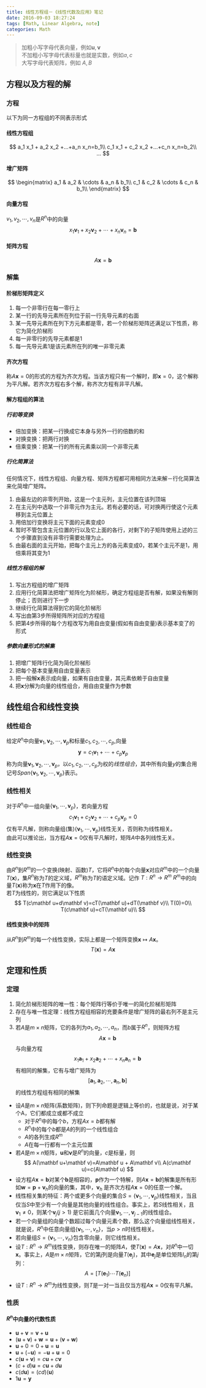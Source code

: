 ```yaml
---
title: 线性方程组－《线性代数及应用》笔记
date: 2016-09-03 18:27:24
tags: [Math, Linear Algebra, note]
categories: Math
---
```

> 加粗小写字母代表向量，例如$\mathbf u, \mathbf v$    
> 不加粗小写字母代表标量也就是实数，例如$a,c$   
> 大写字母代表矩阵，例如 $A,B$

## 方程以及方程的解
### 方程
以下为同一方程组的不同表示形式
#### 线性方程组
$$
    a_1 x_1 + a_2 x_2 +...+a_n x_n=b_1\\
    c_1 x_1 + c_2 x_2 +...+c_n x_n=b_2\\
            ...
$$
#### 增广矩阵
$$
    \begin{matrix}
    a_1 & a_2 & \cdots & a_n & b_1\\
    c_1 & c_2 & \cdots & c_n & b_1\\
    \end{matrix}
$$
#### 向量方程
$v_1 ,v_2 ,\cdots,v_n$是$R^n$中的向量
$$
    x_1 \mathbf v_1 + x_2 \mathbf v_2 +\cdots+ x_n \mathbf v_n =\mathbf b
$$
#### 矩阵方程
$$
    A\mathbf x =\mathbf b
$$

### 解集
#### 阶梯形矩阵定义
1. 每一个非零行在每一零行上
2. 某一行的先导元素所在列位于前一行先导元素的右面
3. 某一先导元素所在列下方元素都是零，若一个阶梯形矩阵还满足以下性质，称它为简化阶梯形
4. 每一非零行的先导元素都是1
5. 每一先导元素1是该元素所在列的唯一非零元素

#### 齐次方程
称$A\mathbf x=0$的形式的方程为齐次方程。当该方程只有一个解时，即$\mathbf x=0$，这个解称为平凡解。若齐次方程右多个解，称齐次方程有非平凡解。

#### 解方程组的算法
##### 行初等变换
* 倍加变换：把某一行换成它本身与另外一行的倍数的和
* 对换变换：把两行对换
* 倍乘变换：把某一行的所有元素乘以同一个非零元素

##### 行化简算法
任何情况下，线性方程组、向量方程、矩阵方程都可用相同方法来解－行化简算法来化简增广矩阵。
1. 由最左边的非零列开始，这是一个主元列，主元位置在该列顶端
2. 在主元列中选取一个非零元作为主元。若有必要的话，可对换两行使这个元素移到主元位置上
3. 用倍加行变换将主元下面的元素变成0
4. 暂时不管包含主元位置的行以及它上面的各行，对剩下的子矩阵使用上述的三个步骤直到没有非零行需要处理为止。
5. 由最右面的主元开始，把每个主元上方的各元素变成0，若某个主元不是1，用倍乘将其变为1

##### 线性方程组的解
1. 写出方程组的增广矩阵
2. 应用行化简算法把增广矩阵化为阶梯形，确定方程组是否有解，如果没有解则停止；否则进行下一步
3. 继续行化简算法得到它的简化阶梯形
4. 写出由第3步所得矩阵所对应的方程组
5. 把第4步所得的每个方程改写为用自由变量(假如有自由变量)表示基本变了的形式

##### 参数向量形式的解集
1. 把增广矩阵行化简为简化阶梯形
2. 把每个基本变量用自由变量表示
3. 把一般解$\mathbf x$表示成向量，如果有自由变量，其元素依赖于自由变量
4. 把$\mathbf x$分解为向量的线性组合，用自由变量作为参数


## 线性组合和线性变换
### 线性组合
给定$R^n$中向量$\mathbf v_1,\mathbf v_2,\cdots,\mathbf v_p$和标量$c_1,c_2,\cdots,c_p$,向量
$$
    \mathbf y=c_1\mathbf v_1+\cdots+c_p\mathbf v_p
$$
称为向量$\mathbf v_1,\mathbf v_2,\cdots,\mathbf v_p$，以$c_1,c_2,\cdots,c_p$为权的*线性组合*，其中所有向量$y$的集合用记号$Span\{\mathbf v_1,\mathbf v_2,\cdots,\mathbf v_p\}$表示。

### 线性相关
对于$R^n$中一组向量$\{\mathbf v_1,\cdots,\mathbf v_p\}$，若向量方程
$$
    c_1\mathbf v_1+c_2\mathbf v_2+\cdots+c_p\mathbf v_p=0
$$
仅有平凡解，则称向量组(集)$\{\mathbf v_1,\cdots,\mathbf v_p\}$线性无关，否则称为线性相关。     
由此可以推论出，当方程$A\mathbf x=0$仅有平凡解时，矩阵$A$中各列线性无关。

### 线性变换
由$R^n$到$R^m$的一个变换(映射、函数)$T$，它将$R^n$中的每个向量$\mathbf x$对应$R^m$中的一个向量$T(\mathbf x)$，集$R^n$称为$T$的定义域，$R^m$称为$T$的语定义域。记作 $T:R^n \to R^m$
$R^m$中的向量$T(\mathbf x)$称为$\mathbf x$在$T$作用下的像。     
若$T$为线性的，则它满足以下性质
$$
    T(c\mathbf u+d\mathbf v)=cT(\mathbf u)+dT(\mathbf v)\\
    T(0)=0\\
    T(c\mathbf u)=cT(\mathbf u)\\
$$

#### 线性变换中的矩阵
从$R^n$到$R^m$的每一个线性变换，实际上都是一个矩阵变换$\mathbf x\mapsto A\mathbf x$。
$$
    T(\mathbf x)= A\mathbf x
$$

## 定理和性质
### 定理
1. 简化阶梯形矩阵的唯一性：每个矩阵行等价于唯一的简化阶梯形矩阵
2. 存在与唯一性定理：线性方程组相容的充要条件是增广矩阵的最右列不是主元列
3. 若$A$是$m\times n$矩阵，它的各列为$a_1,a_2,\cdots,a_n$，而$b$属于$R^n$，则矩阵方程
$$
    A\mathbf x=\mathbf b
$$
与向量方程
$$
    x_1 \mathbf a_1+x_2 \mathbf a_2+\cdots +x_n \mathbf a_n =\mathbf b
$$
有相同的解集，它有与增广矩阵为
$$
    [\mathbf a_1,\mathbf a_2,\cdots,\mathbf a_n,\mathbf b]
$$
的线性方程组有相同的解集

* 设$A$是$m\times n$矩阵(系数矩阵)，则下列命题是逻辑上等价的，也就是说，对于某个A，它们都成立或都不成立
    - 对于$R^n$中的每个$b$，方程$Ax=b$都有解
    - $R^n$中的每个$b$都是$A$的列的一个线性组合
    - $A$的各列生成$R^m$
    - $A$在每一行都有一个主元位置
* 若$A$是$m\times n$矩阵，$\mathbf u$和$\mathbf v$是$R^n$的向量，$c$是标量，则
$$
    A(\mathbf u+\mathbf v)=A\mathbf u + A\mathbf v\\
    A(c\mathbf u)=c(A\mathbf u)
$$
* 设方程$A\mathbf x=\mathbf b$对某个$\mathbf b$是相容的，$\mathbf p$作为一个特解，则$A\mathbf x=\mathbf b$的解集是所有形如$\mathbf w=\mathbf p+\mathbf v_h$的向量的集，其中，$\mathbf v_h$ 是齐次方程$A\mathbf x=0$的任意一个解。
* 线性相关集的特征：两个或更多个向量的集合$S=\{\mathbf v_1,\cdots,\mathbf v_p\}$线性相关，当且仅当$S$中至少有一个向量是其他向量的线性组合。事实上，若$S$线性相关，且$\mathbf v_1 \neq 0$，则某个$\mathbf v_j (j>1)$ 是它前面几个向量$\mathbf v_1,\cdots,\mathbf v_{j-1}$的线性组合。
* 若一个向量组的向量个数超过每个向量元素个数，那么这个向量组线性相关，就是说，$R^n$中任意向量组$\{\mathbf v_1,\cdots,v_n\}$，当$p>n$时线性相关。
* 若向量组$S=\{\mathbf v_1,\cdots,v_n\}$包含零向量，则它线性相关。
* 设$T:R^n \to R^m$线性变换，则存在唯一的矩阵$A$，使$T(\mathbf x)=A\mathbf x$，对$R^n$中一切$\mathbf x$。事实上，$A$是$m\times n$矩阵，它的第$j$列是向量$T(\mathbf e_j)$，其中$\mathbf e_j$是单位矩阵$I_n$的第$j$列：
$$
    A=[T(\mathbf e_1) \cdots T(\mathbf e_n)]
$$
* 设$T:R^n \to R^m$为线性变换，则$T$是一对一当且仅当方程$A\mathbf x=0$仅有平凡解。

### 性质
#### $R^n$中向量的代数性质
* $\mathbf u+\mathbf v=\mathbf v+\mathbf u$
* $(\mathbf u+\mathbf v)+\mathbf w=\mathbf u+(\mathbf v+\mathbf w)$
* $\mathbf u+0=0+\mathbf u=\mathbf u$
* $\mathbf u+(-\mathbf u)=-\mathbf u+\mathbf u=0$
* $c(\mathbf u+\mathbf v)=c\mathbf u+c\mathbf v$
* $(c+d)\mathbf u=c\mathbf u+d\mathbf u$
* $c(d\mathbf u)=(cd)(\mathbf u)$
* $1\mathbf u=\mathbf y$
